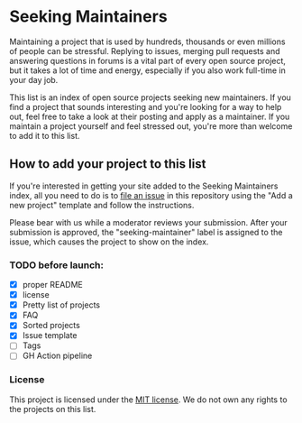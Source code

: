 # Seeking Maintainers

Maintaining a project that is used by hundreds, thousands or even millions of
people can be stressful. Replying to issues, merging pull requests and answering
questions in forums is a vital part of every open source project, but it takes a
lot of time and energy, especially if you also work full-time in your day job.

This list is an index of open source projects seeking new maintainers. If you
find a project that sounds interesting and you're looking for a way to help out,
feel free to take a look at their posting and apply as a maintainer. If you
maintain a project yourself and feel stressed out, you're more than welcome to
add it to this list.

## How to add your project to this list

If you're interested in getting your site added to the Seeking Maintainers
index, all you need to do is to [file an
issue](https://github.com/garritfra/seeking-maintainers/issues) in this
repository using the "Add a new project" template and follow the instructions.

Please bear with us while a moderator reviews your submission. After your
submission is approved, the "seeking-maintainer" label is assigned to the issue,
which causes the project to show on the index.

### TODO before launch:

-   [x] proper README
-   [x] license
-   [x] Pretty list of projects
-   [x] FAQ
-   [x] Sorted projects
-   [x] Issue template
-   [ ] Tags
-   [ ] GH Action pipeline

### License

This project is licensed under the [MIT license](./LICENSE). We do not own any
rights to the projects on this list.
